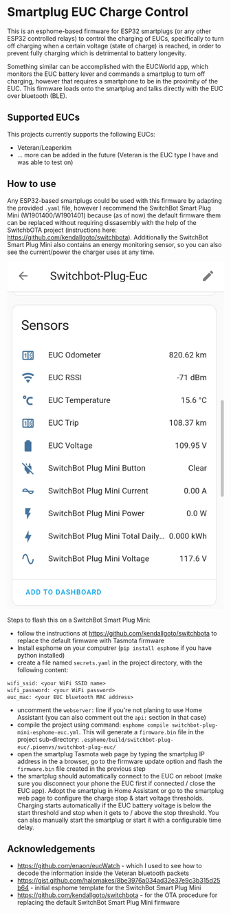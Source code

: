 # Smartplug EUC Charge Control

This is an esphome-based firmware for ESP32 smartplugs (or any other ESP32 controlled relays) to control the charging of EUCs, specifically to turn off charging when a certain voltage (state of charge) is reached, in order to prevent fully charging which is detrimental to battery longevity.

Something similar can be accomplished with the EUCWorld app, which monitors the EUC battery lever and commands a smartplug to turn off charging, however that requires a smartphone to be in the proximity of the EUC. This firmware loads onto the smartplug and talks directly with the EUC over bluetooth (BLE).

## Supported EUCs

This projects currently supports the following EUCs:

  * Veteran/Leaperkim
  * ... more can be added in the future (Veteran is the EUC type I have and was able to test on)

## How to use

Any ESP32-based smartplugs could be used with this firmware by adapting the provided `.yaml` file, however I recommend the SwitchBot Smart Plug Mini (W1901400/W1901401) because (as of now) the default firmware them can be replaced without requiring dissasembly with the help of the SwitchbOTA project (instructions here: https://github.com/kendallgoto/switchbota). Additionally the SwitchBot Smart Plug Mini also contains an energy monitoring sensor, so you can also see the current/power the charger uses at any time.

<img src="pics/screenshot_home_assistant.jpg" width="600px">


Steps to flash this on a SwitchBot Smart Plug Mini:
  * follow the instructions at https://github.com/kendallgoto/switchbota to replace the default firmware with Tasmota firmware
  * Install esphome on your computrer (`pip install esphome` if you have python installed)
  * create a file named `secrets.yaml` in the project directory, with the following content:
  ```
wifi_ssid: <your WiFi SSID name>
wifi_password: <your WiFi password>
euc_mac: <your EUC bluetooth MAC address>
  ```
  * uncomment the `webserver:` line if you're not planing to use Home Assistant (you can also comment out the `api:` section in that case)
  * compile the project using command: `esphome compile switchbot-plug-mini-esphome-euc.yml`. This will generate a `firmware.bin` file in the project sub-directory: `.esphome/build/switchbot-plug-euc/.pioenvs/switchbot-plug-euc/`
  * open the smartplug Tasmota web page by typing the smartplug IP address in the a browser, go to the firmware update option and flash the `firmware.bin` file created in the previous step
  * the smartplug should automatically connect to the EUC on reboot (make sure you disconnect your phone the EUC first if connected / close the EUC app). Adopt the smartplug in Home Assistant or go to the smartplug web page to configure the charge stop & start voltage thresholds. Charging starts automatically if the EUC battery voltage is below the start threshold and stop when it gets to / above the stop threshold. You can also manually start the smartplug or start it with a configurable time delay.

## Acknowledgements

* https://github.com/enaon/eucWatch - which I used to see how to decode the information inside the Veteran bluetooth packets
* https://gist.github.com/halomakes/8be3976a034ad32e37e9c3b315d25b64 - initial esphome template for the SwitchBot Smart Plug Mini
* https://github.com/kendallgoto/switchbota - for the OTA procedure for replacing the default SwitchBot Smart Plug Mini firmware

